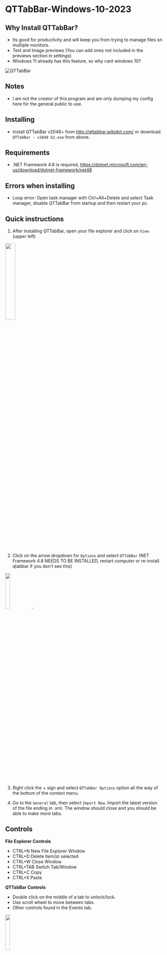 # QTTabBar-Windows-10-2023
## Why Install QTTabBar?
- Its good for productivity and will keep you from trying to manage files on multiple monitors.
- Text and Image previews (You can add ones not included in the previews section in settings)
- Windows 11 already has this feature, so why cant windows 10?


![QTTabBar](https://github.com/Texbio/qttabbar-win10-2023/assets/36513888/eeac48cb-f058-4c93-a2de-9826b578961a)


## Notes
- I am not the creator of this program and am only dumping my config here for the general public to use.

## Installing
- Install QTTabBar v2048+ from http://qttabbar.wikidot.com/ or download `QTTabBar - v2048 b2.exe` from above.

## Requirements
 - .NET Framework 4.8 is required, https://dotnet.microsoft.com/en-us/download/dotnet-framework/net48


## Errors when installing
- Loop error: Open task manager with Ctrl+Alt+Delete and select Task manager, 
disable QTTabBar from startup and then restart your pc.


## Quick instructions
1. After installing QTTabBar, open your file explorer and click on `View` (upper left)

<img src="https://github.com/Texbio/qttabbar-win10-2023/assets/36513888/f7ff926d-d508-41d2-9e31-1c0aeb77f21b" width=25% height=25%>

2. Click on the arrow dropdown for `Options` and select `QTTabBar` (NET Framework 4.8 NEEDS TO BE INSTALLED, restart computer or re-install qtabbar if you don't see this)

<img src="https://github.com/Texbio/qttabbar-win10-2023/assets/36513888/c53bdf97-c0c5-48cb-a738-f7a878989d84" width=17% height=17%>.

3. Right click the + sign and select `QTTabBar Options` option
all the way of the bottom of the context menu.

4. Go to the `General` tab, then select `Import Now`. Import the latest version 
of the file ending in .xml. The window should close and you should be able to make more tabs.


## Controls
**File Explorer Controls**
- CTRL+N New File Explorer Window
- CTRL+D Delete item(s) selected
- CTRL+W Close Window
- CTRL+TAB Switch Tab/Window
- CTRL+C Copy 
- CTRL+X Paste

**QTTabBar Controls**
- Double click on the middle of a tab to unlock/lock.
- Use scroll wheel to move between tabs.
- Other controls found in the Events tab.
<img src="https://github.com/Texbio/qttabbar-win10-2023/assets/36513888/57276c96-719b-4465-ada7-57f72a694eab" width=17% height=17%>
